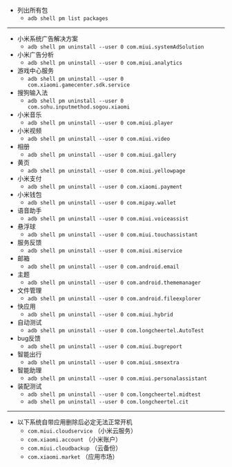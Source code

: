 
- 列出所有包
  - `adb shell pm list packages`

--------------------------------------------------

- 小米系统广告解决方案
    - `adb shell pm uninstall --user 0 com.miui.systemAdSolution`
- 小米广告分析
    - `adb shell pm uninstall --user 0 com.miui.analytics`
- 游戏中心服务
    - `adb shell pm uninstall --user 0 com.xiaomi.gamecenter.sdk.service`
- 搜狗输入法
    - `adb shell pm uninstall --user 0 com.sohu.inputmethod.sogou.xiaomi`
- 小米音乐
    - `adb shell pm uninstall --user 0 com.miui.player`
- 小米视频
    - `adb shell pm uninstall --user 0 com.miui.video`
- 相册
    - `adb shell pm uninstall --user 0 com.miui.gallery`
- 黄页
    - `adb shell pm uninstall --user 0 com.miui.yellowpage`
- 小米支付
    - `adb shell pm uninstall --user 0 com.xiaomi.payment`
- 小米钱包
    - `adb shell pm uninstall --user 0 com.mipay.wallet`
- 语音助手
    - `adb shell pm uninstall --user 0 com.miui.voiceassist`
- 悬浮球
    - `adb shell pm uninstall --user 0 com.miui.touchassistant`
- 服务反馈
    - `adb shell pm uninstall --user 0 com.miui.miservice`
- 邮箱
    - `adb shell pm uninstall --user 0 com.android.email`
- 主题
    - `adb shell pm uninstall --user 0 com.android.thememanager`
- 文件管理
    - `adb shell pm uninstall --user 0 com.android.fileexplorer`
- 快应用
    - `adb shell pm uninstall --user 0 com.miui.hybrid`
- 自动测试
    - `adb shell pm uninstall --user 0 com.longcheertel.AutoTest`
- bug反馈
    - `adb shell pm uninstall --user 0 com.miui.bugreport`
- 智能出行
    - `adb shell pm uninstall --user 0 com.miui.smsextra`
- 智能助理
    - `adb shell pm uninstall --user 0 com.miui.personalassistant`
- 装配测试
    - `adb shell pm uninstall --user 0 com.longcheertel.midtest`
    - `adb shell pm uninstall --user 0 com.longcheertel.cit`

-------------------------------------------------

- 以下系统自带应用删除后必定无法正常开机
    - `com.miui.cloudservice`  （小米云服务）
    - `com.xiaomi.account`  （小米账户）
    - `com.miui.cloudbackup`  （云备份）
    - `com.xiaomi.market`  （应用市场）